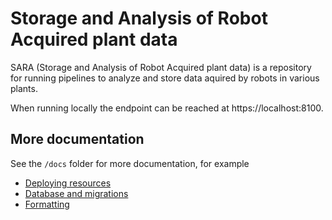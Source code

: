 # Storage and Analysis of Robot Acquired plant data

SARA (Storage and Analysis of Robot Acquired plant data) is a repository for running pipelines to analyze and store data aquired by robots in various plants.

When running locally the endpoint can be reached at https://localhost:8100.

## More documentation

See the `/docs` folder for more documentation, for example

- [Deploying resources](docs/deploying_resources.md)
- [Database and migrations](docs/database_and_migrations.md)
- [Formatting](docs/formatting.md)
